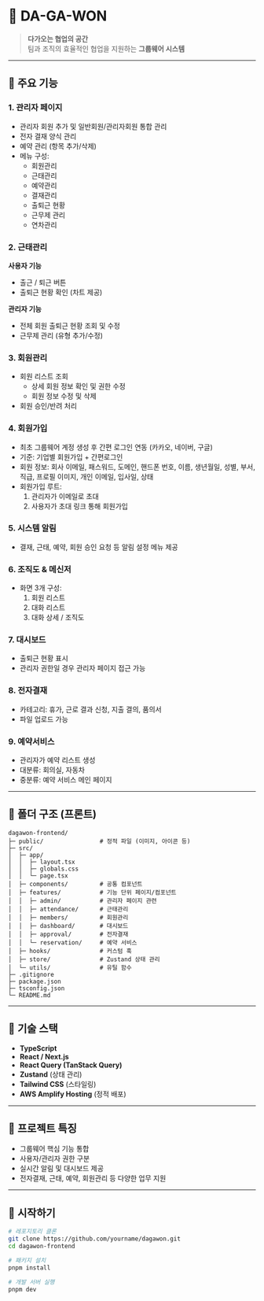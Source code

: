 # 🏢 DA-GA-WON

> **다가오는 협업의 공간**  
> 팀과 조직의 효율적인 협업을 지원하는 **그룹웨어 시스템**

---

## 🔹 주요 기능

### 1. 관리자 페이지
- 관리자 회원 추가 및 일반회원/관리자회원 통합 관리
- 전자 결재 양식 관리
- 예약 관리 (항목 추가/삭제)
- 메뉴 구성:
  - 회원관리
  - 근태관리
  - 예약관리
  - 결재관리
  - 출퇴근 현황
  - 근무제 관리
  - 연차관리

### 2. 근태관리
**사용자 기능**
- 출근 / 퇴근 버튼
- 출퇴근 현황 확인 (차트 제공)

**관리자 기능**
- 전체 회원 출퇴근 현황 조회 및 수정
- 근무제 관리 (유형 추가/수정)

### 3. 회원관리
- 회원 리스트 조회
  - 상세 회원 정보 확인 및 권한 수정
  - 회원 정보 수정 및 삭제
- 회원 승인/반려 처리

### 4. 회원가입
- 최초 그룹웨어 계정 생성 후 간편 로그인 연동 (카카오, 네이버, 구글)
- 기준: 기업별 회원가입 + 간편로그인
- 회원 정보: 회사 이메일, 패스워드, 도메인, 핸드폰 번호, 이름, 생년월일, 성별, 부서, 직급, 프로필 이미지, 개인 이메일, 입사일, 상태
- 회원가입 루트:
  1. 관리자가 이메일로 초대
  2. 사용자가 초대 링크 통해 회원가입

### 5. 시스템 알림
- 결재, 근태, 예약, 회원 승인 요청 등 알림 설정 메뉴 제공

### 6. 조직도 & 메신저
- 화면 3개 구성:
  1. 회원 리스트
  2. 대화 리스트
  3. 대화 상세 / 조직도

### 7. 대시보드
- 출퇴근 현황 표시
- 관리자 권한일 경우 관리자 페이지 접근 가능

### 8. 전자결재
- 카테고리: 휴가, 근로 결과 신청, 지출 결의, 품의서
- 파일 업로드 가능

### 9. 예약서비스
- 관리자가 예약 리스트 생성
- 대분류: 회의실, 자동차
- 중분류: 예약 서비스 메인 페이지

---

## 🔹 폴더 구조 (프론트)

```
dagawon-frontend/
├─ public/                # 정적 파일 (이미지, 아이콘 등)
├─ src/
│  ├─ app/
│  │  ├─ layout.tsx
│  │  ├─ globals.css
│  │  └─ page.tsx
│  ├─ components/         # 공통 컴포넌트
│  ├─ features/           # 기능 단위 페이지/컴포넌트
│  │  ├─ admin/           # 관리자 페이지 관련
│  │  ├─ attendance/      # 근태관리
│  │  ├─ members/         # 회원관리
│  │  ├─ dashboard/       # 대시보드
│  │  ├─ approval/        # 전자결재
│  │  └─ reservation/     # 예약 서비스
│  ├─ hooks/              # 커스텀 훅
│  ├─ store/              # Zustand 상태 관리
│  └─ utils/              # 유틸 함수
├─ .gitignore
├─ package.json
├─ tsconfig.json
└─ README.md
```

---

## 🔹 기술 스택

- **TypeScript**
- **React / Next.js**
- **React Query (TanStack Query)**
- **Zustand** (상태 관리)
- **Tailwind CSS** (스타일링)
- **AWS Amplify Hosting** (정적 배포)

---

## 📌 프로젝트 특징

- 그룹웨어 핵심 기능 통합
- 사용자/관리자 권한 구분
- 실시간 알림 및 대시보드 제공
- 전자결재, 근태, 예약, 회원관리 등 다양한 업무 지원

---

## 🚀 시작하기

```bash
# 레포지토리 클론
git clone https://github.com/yourname/dagawon.git
cd dagawon-frontend

# 패키지 설치
pnpm install

# 개발 서버 실행
pnpm dev